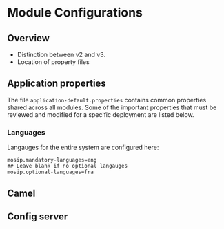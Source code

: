 # Module Configurations

## Overview
* Distinction between v2 and v3.
* Location of property files
## Application properties
The file `application-default.properties` contains common properties shared across all modules. Some of the important properties that must be reviewed and modified for a specific deployment are listed below.

### Languages
Langauges for the entire system are configured here:
```
mosip.mandatory-languages=eng
## Leave blank if no optional langauges
mosip.optional-languages=fra
```

## Camel 

## Config server


